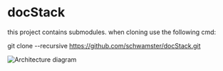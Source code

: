 # docStack

this project contains submodules. when cloning use the following cmd:

  git clone --recursive https://github.com/schwamster/docStack.git

![Architecture diagram](docStack.png)
